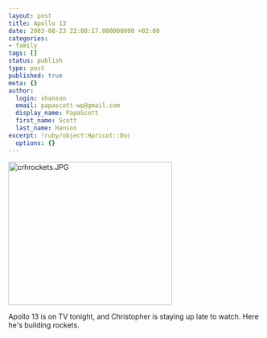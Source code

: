 ```yaml
---
layout: post
title: Apollo 13
date: 2003-08-23 22:08:17.000000000 +02:00
categories:
- family
tags: []
status: publish
type: post
published: true
meta: {}
author:
  login: shanson
  email: papascott-wp@gmail.com
  display_name: PapaScott
  first_name: Scott
  last_name: Hanson
excerpt: !ruby/object:Hpricot::Doc
  options: {}
---
```

<p><img alt="crhrockets.JPG" src="http://www.papascott.de/fotos/crhrockets.JPG" width="325" height="285" border="0" /></p>
<p>Apollo 13 is on TV tonight, and Christopher is staying up late to watch. Here he's building rockets.</p>

